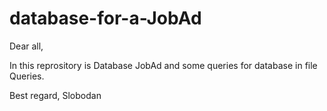 # database-for-a-JobAd

Dear all,

In this reprository is Database JobAd and some queries for database in file Queries.

Best regard,
Slobodan
